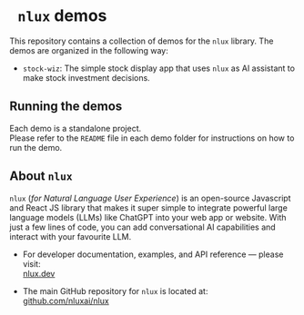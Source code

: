 #  ` nlux` demos

This repository contains a collection of demos for the `nlux` library. 
The demos are organized in the following way:

- `stock-wiz`: The simple stock display app that uses `nlux` as AI assistant to make stock investment decisions.

## Running the demos

Each demo is a standalone project.  
Please refer to the `README` file in each demo folder for instructions on how to run the demo.

## About `nlux`

`nlux` (_for Natural Language User Experience_) is an open-source Javascript and React JS library that makes it super
simple to integrate powerful large language models (LLMs) like ChatGPT into your web app or website. With just a few
lines of code, you can add conversational AI capabilities and interact with your favourite LLM.

* For developer documentation, examples, and API reference ― please visit:  
  [nlux.dev](https://nlux.dev/)


* The main GitHub repository for `nlux` is located at:  
  [github.com/nluxai/nlux](https://github.com/nluxai/nlux)

